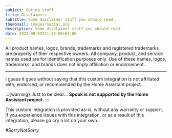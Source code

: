 ```yaml
---
subject: Boring stuff
title: Disclaimers
subtitle: Some disclaimer stuff you should read.
thumbnail: images/social.png
description: Some disclaimer stuff you should read.
date: 2023-08-09T21:29:00+02:00
---
```


All product names, logos, brands, trademarks and registered trademarks are property of their respective owners. All company, product, and service names used are for identification purposes only. Use of these names, logos, trademarks, and brands does not imply affiliation or endorsement.

---

I guess it goes without saying that this custom integration is not affiliated with, endorsed, or recommended by the Home Assistant project.

:::{warning} Just to be clear...
**Spook is not supported by the Home Assistant project.**
:::

This custom integration is provided as-is, without any warranty or support. If you experience issues with this integration, or as a result of this integration, please go cry a lot on your own.

_#SorryNotSorry_
